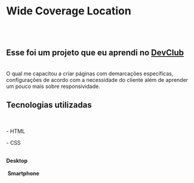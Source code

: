 <h1>Wide Coverage Location</h1>
<br>
<br>
<h2>Esse foi um projeto que eu aprendi no <a href="https://rodolfomori.com.br/devclub">DevClub</a></h2>
<br>
O qual me capacitou a criar páginas com demarcações específicas, configurações de acordo com a necessidade do cliente além de aprender um pouco mais sobre responsividade.
<h2>Tecnologias utilizadas</h2>
<br>
  <p>- HTML</p>
  <p>- CSS</p>
<br>
<strong>Desktop</strong>
<br>
<br>
<img src="" />
<strong>Smartphone</strong>
<br>
<br>
<img src="" />
